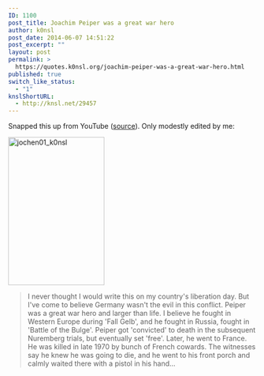 ```yaml
---
ID: 1100
post_title: Joachim Peiper was a great war hero
author: k0nsl
post_date: 2014-06-07 14:51:22
post_excerpt: ""
layout: post
permalink: >
  https://quotes.k0nsl.org/joachim-peiper-was-a-great-war-hero.html
published: true
switch_like_status:
  - "1"
knslShortURL:
  - http://knsl.net/29457
---
```

Snapped this up from YouTube (<a href="https://www.youtube.com/watch?v=NC7oGgHH_os&amp;google_comment_id=z13gihcxguboch4ri04ccjgzjnrsdjyzkrc0k" target="_blank">source</a>). Only modestly edited by me:

<a href="http://quotes.k0nsl.org/wp-content/uploads/2014/06/jochen01_k0nsl.jpg"><img class="alignnone wp-image-1101 size-medium" src="http://quotes.k0nsl.org/wp-content/uploads/2014/06/jochen01_k0nsl-195x300.jpg" alt="jochen01_k0nsl" width="195" height="300" /></a>
<blockquote>I never thought I would write this on my country's liberation day. But I've come to believe Germany wasn't the evil in this conflict. Peiper was a great war hero and larger than life. I believe he fought in Western Europe during 'Fall Gelb', and he fought in Russia, fought in 'Battle of the Bulge'. Peiper got 'convicted' to death in the subsequent Nuremberg trials, but eventually set 'free'.
Later, he went to France. He was killed in late 1970 by bunch of French cowards. The witnesses say he knew he was going to die, and he went to his front porch and calmly waited there with a pistol in his hand...</blockquote>